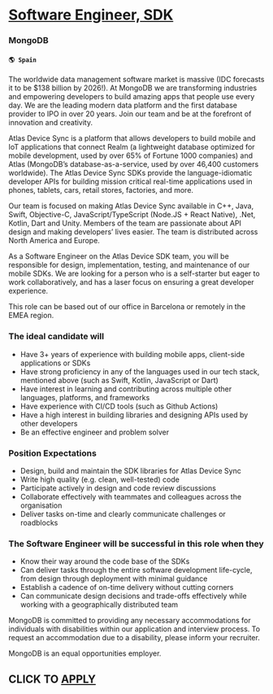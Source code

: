 # [Software Engineer, SDK](https://www.remotewlb.com/apply/software-engineer-sdk-79634)  
### MongoDB  
#### `🌎 Spain`  

The worldwide data management software market is massive (IDC forecasts it to be $138 billion by 2026!). At MongoDB we are transforming industries and empowering developers to build amazing apps that people use every day. We are the leading modern data platform and the first database provider to IPO in over 20 years. Join our team and be at the forefront of innovation and creativity.

Atlas Device Sync is a platform that allows developers to build mobile and IoT applications that connect Realm (a lightweight database optimized for mobile development, used by over 65% of Fortune 1000 companies) and Atlas (MongoDB’s database-as-a-service, used by over 46,400 customers worldwide). The Atlas Device Sync SDKs provide the language-idiomatic developer APIs for building mission critical real-time applications used in phones, tablets, cars, retail stores, factories, and more.

Our team is focused on making Atlas Device Sync available in C++, Java, Swift, Objective-C, JavaScript/TypeScript (Node.JS + React Native), .Net, Kotlin, Dart and Unity. Members of the team are passionate about API design and making developers’ lives easier. The team is distributed across North America and Europe.

As a Software Engineer on the Atlas Device SDK team, you will be responsible for design, implementation, testing, and maintenance of our mobile SDKs. We are looking for a person who is a self-starter but eager to work collaboratively, and has a laser focus on ensuring a great developer experience.

This role can be based out of our office in Barcelona or remotely in the EMEA region.

### The ideal candidate will

  * Have 3+ years of experience with building mobile apps, client-side applications or SDKs
  * Have strong proficiency in any of the languages used in our tech stack, mentioned above (such as Swift, Kotlin, JavaScript or Dart)
  * Have interest in learning and contributing across multiple other languages, platforms, and frameworks
  * Have experience with CI/CD tools (such as Github Actions)
  * Have a high interest in building libraries and designing APIs used by other developers
  * Be an effective engineer and problem solver

### Position Expectations

  * Design, build and maintain the SDK libraries for Atlas Device Sync 
  * Write high quality (e.g. clean, well-tested) code
  * Participate actively in design and code review discussions
  * Collaborate effectively with teammates and colleagues across the organisation
  * Deliver tasks on-time and clearly communicate challenges or roadblocks 

### The Software Engineer will be successful in this role when they

  * Know their way around the code base of the SDKs
  * Can deliver tasks through the entire software development life-cycle, from design through deployment with minimal guidance
  * Establish a cadence of on-time delivery without cutting corners
  * Can communicate design decisions and trade-offs effectively while working with a geographically distributed team 

MongoDB is committed to providing any necessary accommodations for individuals with disabilities within our application and interview process. To request an accommodation due to a disability, please inform your recruiter.

MongoDB is an equal opportunities employer.

  
## CLICK TO [APPLY](https://www.remotewlb.com/apply/software-engineer-sdk-79634)


